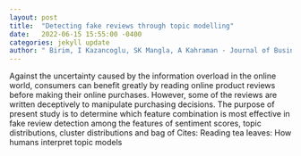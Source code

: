 ```yaml
---
layout: post
title:  "Detecting fake reviews through topic modelling"
date:   2022-06-15 15:55:00 -0400
categories: jekyll update
author: " Birim, I Kazancoglu, SK Mangla, A Kahraman - Journal of Business , 2022"
---
```

Against the uncertainty caused by the information overload in the online world, consumers can benefit greatly by reading online product reviews before making their online purchases. However, some of the reviews are written deceptively to manipulate purchasing decisions. The purpose of present study is to determine which feature combination is most effective in fake review detection among the features of sentiment scores, topic distributions, cluster distributions and bag of  Cites: Reading tea leaves: How humans interpret topic models